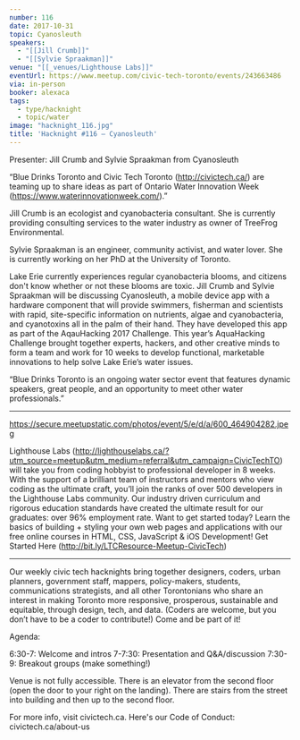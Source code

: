 ```yaml
---
number: 116
date: 2017-10-31
topic: Cyanosleuth
speakers:
  - "[[Jill Crumb]]"
  - "[[Sylvie Spraakman]]"
venue: "[[_venues/Lighthouse Labs]]"
eventUrl: https://www.meetup.com/civic-tech-toronto/events/243663486
via: in-person
booker: alexaca
tags:
  - type/hacknight
  - topic/water
image: "hacknight_116.jpg"
title: 'Hacknight #116 – Cyanosleuth'
---
```


Presenter: Jill Crumb and Sylvie Spraakman from Cyanosleuth

“Blue Drinks Toronto and Civic Tech Toronto (http://civictech.ca/) are teaming up to share ideas as part of Ontario Water Innovation Week (https://www.waterinnovationweek.com/).”

Jill Crumb is an ecologist and cyanobacteria consultant. She is currently providing consulting services to the water industry as owner of TreeFrog Environmental.

Sylvie Spraakman is an engineer, community activist, and water lover. She is currently working on her PhD at the University of Toronto.

Lake Erie currently experiences regular cyanobacteria blooms, and citizens don't know whether or not these blooms are toxic. Jill Crumb and Sylvie Spraakman will be discussing Cyanosleuth, a mobile device app with a hardware component that will provide swimmers, fisherman and scientists with rapid, site-specific information on nutrients, algae and cyanobacteria, and cyanotoxins all in the palm of their hand. They have developed this app as part of the AqauHacking 2017 Challenge. This year’s AquaHacking Challenge brought together experts, hackers, and other creative minds to form a team and work for 10 weeks to develop functional, marketable innovations to help solve Lake Erie’s water issues.

“Blue Drinks Toronto is an ongoing water sector event that features dynamic speakers, great people, and an opportunity to meet other water professionals.”

***

https://secure.meetupstatic.com/photos/event/5/e/d/a/600_464904282.jpeg

Lighthouse Labs (http://lighthouselabs.ca/?utm_source=meetup&utm_medium=referral&utm_campaign=CivicTechTO) will take you from coding hobbyist to professional developer in 8 weeks. With the support of a brilliant team of instructors and mentors who view coding as the ultimate craft, you’ll join the ranks of over 500 developers in the Lighthouse Labs community. Our industry driven curriculum and rigorous education standards have created the ultimate result for our graduates: over 96% employment rate. Want to get started today? Learn the basics of building + styling your own web pages and applications with our free online courses in HTML, CSS, JavaScript & iOS Development! Get Started Here (http://bit.ly/LTCResource-Meetup-CivicTech)

***

Our weekly civic tech hacknights bring together designers, coders, urban planners, government staff, mappers, policy-makers, students, communications strategists, and all other Torontonians who share an interest in making Toronto more responsive, prosperous, sustainable and equitable, through design, tech, and data. (Coders are welcome, but you don’t have to be a coder to contribute!) Come and be part of it!

Agenda:

6:30-7: Welcome and intros
7-7:30: Presentation and Q&A/discussion
7:30-9: Breakout groups (make something!)

Venue is not fully accessible. There is an elevator from the second floor (open the door to your right on the landing). There are stairs from the street into building and then up to the second floor.

For more info, visit civictech.ca. Here's our Code of Conduct: civictech.ca/about-us